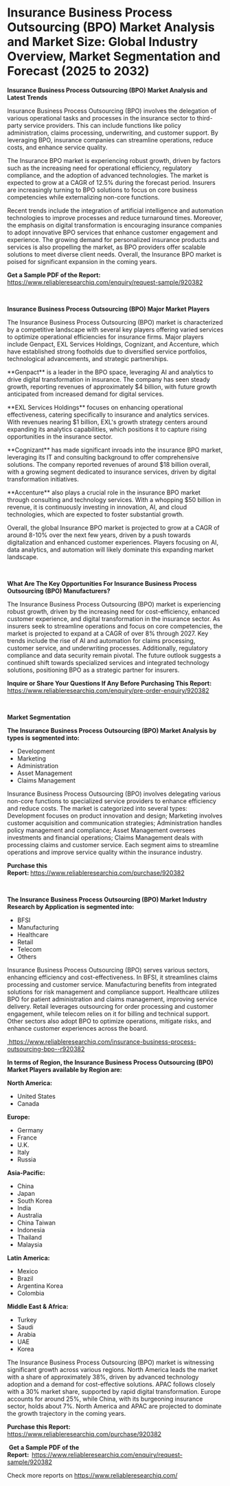 <p><h1>Insurance Business Process Outsourcing (BPO) Market Analysis and Market Size: Global Industry Overview, Market Segmentation and Forecast (2025 to 2032)</h1></p><p><strong>Insurance Business Process Outsourcing (BPO) Market Analysis and Latest Trends</strong></p>
<p><p>Insurance Business Process Outsourcing (BPO) involves the delegation of various operational tasks and processes in the insurance sector to third-party service providers. This can include functions like policy administration, claims processing, underwriting, and customer support. By leveraging BPO, insurance companies can streamline operations, reduce costs, and enhance service quality.</p><p>The Insurance BPO market is experiencing robust growth, driven by factors such as the increasing need for operational efficiency, regulatory compliance, and the adoption of advanced technologies. The market is expected to grow at a CAGR of 12.5% during the forecast period. Insurers are increasingly turning to BPO solutions to focus on core business competencies while externalizing non-core functions. </p><p>Recent trends include the integration of artificial intelligence and automation technologies to improve processes and reduce turnaround times. Moreover, the emphasis on digital transformation is encouraging insurance companies to adopt innovative BPO services that enhance customer engagement and experience. The growing demand for personalized insurance products and services is also propelling the market, as BPO providers offer scalable solutions to meet diverse client needs. Overall, the Insurance BPO market is poised for significant expansion in the coming years.</p></p>
<p><strong>Get a Sample PDF of the Report:&nbsp;</strong> <a href="https://www.reliableresearchiq.com/enquiry/request-sample/920382?utm_campaign=3318&utm_medium=2&utm_source=Github&utm_content=ia&utm_term=11032025&utm_id=insurance-business-process-outsourcing-bpo">https://www.reliableresearchiq.com/enquiry/request-sample/920382</a></p>
<p>&nbsp;</p>
<p><strong>Insurance Business Process Outsourcing (BPO) Major Market Players</strong></p>
<p><p>The Insurance Business Process Outsourcing (BPO) market is characterized by a competitive landscape with several key players offering varied services to optimize operational efficiencies for insurance firms. Major players include Genpact, EXL Services Holdings, Cognizant, and Accenture, which have established strong footholds due to diversified service portfolios, technological advancements, and strategic partnerships.</p><p>**Genpact** is a leader in the BPO space, leveraging AI and analytics to drive digital transformation in insurance. The company has seen steady growth, reporting revenues of approximately $4 billion, with future growth anticipated from increased demand for digital services. </p><p>**EXL Services Holdings** focuses on enhancing operational effectiveness, catering specifically to insurance and analytics services. With revenues nearing $1 billion, EXL's growth strategy centers around expanding its analytics capabilities, which positions it to capture rising opportunities in the insurance sector.</p><p>**Cognizant** has made significant inroads into the insurance BPO market, leveraging its IT and consulting background to offer comprehensive solutions. The company reported revenues of around $18 billion overall, with a growing segment dedicated to insurance services, driven by digital transformation initiatives.</p><p>**Accenture** also plays a crucial role in the insurance BPO market through consulting and technology services. With a whopping $50 billion in revenue, it is continuously investing in innovation, AI, and cloud technologies, which are expected to foster substantial growth.</p><p>Overall, the global Insurance BPO market is projected to grow at a CAGR of around 8-10% over the next few years, driven by a push towards digitalization and enhanced customer experiences. Players focusing on AI, data analytics, and automation will likely dominate this expanding market landscape.</p></p>
<p>&nbsp;</p>
<p><strong>What Are The Key Opportunities For Insurance Business Process Outsourcing (BPO) Manufacturers?</strong></p>
<p><p>The Insurance Business Process Outsourcing (BPO) market is experiencing robust growth, driven by the increasing need for cost-efficiency, enhanced customer experience, and digital transformation in the insurance sector. As insurers seek to streamline operations and focus on core competencies, the market is projected to expand at a CAGR of over 8% through 2027. Key trends include the rise of AI and automation for claims processing, customer service, and underwriting processes. Additionally, regulatory compliance and data security remain pivotal. The future outlook suggests a continued shift towards specialized services and integrated technology solutions, positioning BPO as a strategic partner for insurers.</p></p>
<p><strong>Inquire or Share Your Questions If Any Before Purchasing This Report:</strong> <a href="https://www.reliableresearchiq.com/enquiry/pre-order-enquiry/920382?utm_campaign=3318&utm_medium=2&utm_source=Github&utm_content=ia&utm_term=11032025&utm_id=insurance-business-process-outsourcing-bpo">https://www.reliableresearchiq.com/enquiry/pre-order-enquiry/920382</a></p>
<p>&nbsp;</p>
<p><strong>Market Segmentation</strong></p>
<p><strong>The Insurance Business Process Outsourcing (BPO) Market Analysis by types is segmented into:</strong></p>
<p><ul><li>Development</li><li>Marketing</li><li>Administration</li><li>Asset Management</li><li>Claims Management</li></ul></p>
<p><p>Insurance Business Process Outsourcing (BPO) involves delegating various non-core functions to specialized service providers to enhance efficiency and reduce costs. The market is categorized into several types: Development focuses on product innovation and design; Marketing involves customer acquisition and communication strategies; Administration handles policy management and compliance; Asset Management oversees investments and financial operations; Claims Management deals with processing claims and customer service. Each segment aims to streamline operations and improve service quality within the insurance industry.</p></p>
<p><strong>Purchase this Report:&nbsp;</strong><a href="https://www.reliableresearchiq.com/purchase/920382?utm_campaign=3318&utm_medium=2&utm_source=Github&utm_content=ia&utm_term=11032025&utm_id=insurance-business-process-outsourcing-bpo">https://www.reliableresearchiq.com/purchase/920382</a></p>
<p>&nbsp;</p>
<p><strong>The Insurance Business Process Outsourcing (BPO) Market Industry Research by Application is segmented into:</strong></p>
<p><ul><li>BFSI</li><li>Manufacturing</li><li>Healthcare</li><li>Retail</li><li>Telecom</li><li>Others</li></ul></p>
<p><p>Insurance Business Process Outsourcing (BPO) serves various sectors, enhancing efficiency and cost-effectiveness. In BFSI, it streamlines claims processing and customer service. Manufacturing benefits from integrated solutions for risk management and compliance support. Healthcare utilizes BPO for patient administration and claims management, improving service delivery. Retail leverages outsourcing for order processing and customer engagement, while telecom relies on it for billing and technical support. Other sectors also adopt BPO to optimize operations, mitigate risks, and enhance customer experiences across the board.</p></p>
<p><a href="https://www.reliableresearchiq.com/insurance-business-process-outsourcing-bpo--r920382?utm_campaign=3318&utm_medium=2&utm_source=Github&utm_content=ia&utm_term=11032025&utm_id=insurance-business-process-outsourcing-bpo">&nbsp;https://www.reliableresearchiq.com/insurance-business-process-outsourcing-bpo--r920382</a></p>
<p><strong>In terms of Region, the Insurance Business Process Outsourcing (BPO) Market Players available by Region are:</strong></p>
<p>
    <p> <strong> North America: </strong>
        <ul>
            <li>United States</li>
            <li>Canada</li>
        </ul>
        </p> 
    <p> <strong> Europe: </strong>
        <ul>
            <li>Germany</li>
            <li>France</li>
            <li>U.K.</li>
            <li>Italy</li>
            <li>Russia</li>
        </ul>
        </p> 
    <p> <strong> Asia-Pacific: </strong>
        <ul>
            <li>China</li>
            <li>Japan</li>
            <li>South Korea</li>
            <li>India</li>
            <li>Australia</li>
            <li>China Taiwan</li>
            <li>Indonesia</li>
            <li>Thailand</li>
            <li>Malaysia</li>
        </ul>
        </p> 
    <p> <strong> Latin America: </strong>
        <ul>
            <li>Mexico</li>
            <li>Brazil</li>
            <li>Argentina Korea</li>
            <li>Colombia</li>
        </ul>
        </p> 
    <p> <strong> Middle East & Africa: </strong>
        <ul>
            <li>Turkey</li>
            <li>Saudi</li>
            <li>Arabia</li>
            <li>UAE</li>
            <li>Korea</li>
        </ul>
    </p>
    </p>
<p><p>The Insurance Business Process Outsourcing (BPO) market is witnessing significant growth across various regions. North America leads the market with a share of approximately 38%, driven by advanced technology adoption and a demand for cost-effective solutions. APAC follows closely with a 30% market share, supported by rapid digital transformation. Europe accounts for around 25%, while China, with its burgeoning insurance sector, holds about 7%. North America and APAC are projected to dominate the growth trajectory in the coming years.</p></p>
<p><strong>Purchase this Report: </strong><a href="https://www.reliableresearchiq.com/purchase/920382?utm_campaign=3318&utm_medium=2&utm_source=Github&utm_content=ia&utm_term=11032025&utm_id=insurance-business-process-outsourcing-bpo">https://www.reliableresearchiq.com/purchase/920382</a></p>
<p>&nbsp;<strong>Get a Sample PDF of the Report:&nbsp;&nbsp;</strong><a href="https://www.reliableresearchiq.com/enquiry/request-sample/920382?utm_campaign=3318&utm_medium=2&utm_source=Github&utm_content=ia&utm_term=11032025&utm_id=insurance-business-process-outsourcing-bpo">https://www.reliableresearchiq.com/enquiry/request-sample/920382</a></p>
<p><strong></strong></p>
<p>Check more reports on <a href="https://www.reliableresearchiq.com/?utm_campaign=3318&utm_medium=2&utm_source=Github&utm_content=ia&utm_term=11032025&utm_id=insurance-business-process-outsourcing-bpo">https://www.reliableresearchiq.com/</a></p>